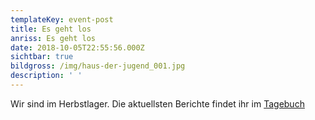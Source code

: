 ```yaml
---
templateKey: event-post
title: Es geht los
anriss: Es geht los
date: 2018-10-05T22:55:56.000Z
sichtbar: true
bildgross: /img/haus-der-jugend_001.jpg
description: ' '
---
```

Wir sind im Herbstlager. Die aktuellsten Berichte findet ihr im [Tagebuch](/tagebuch2018)
